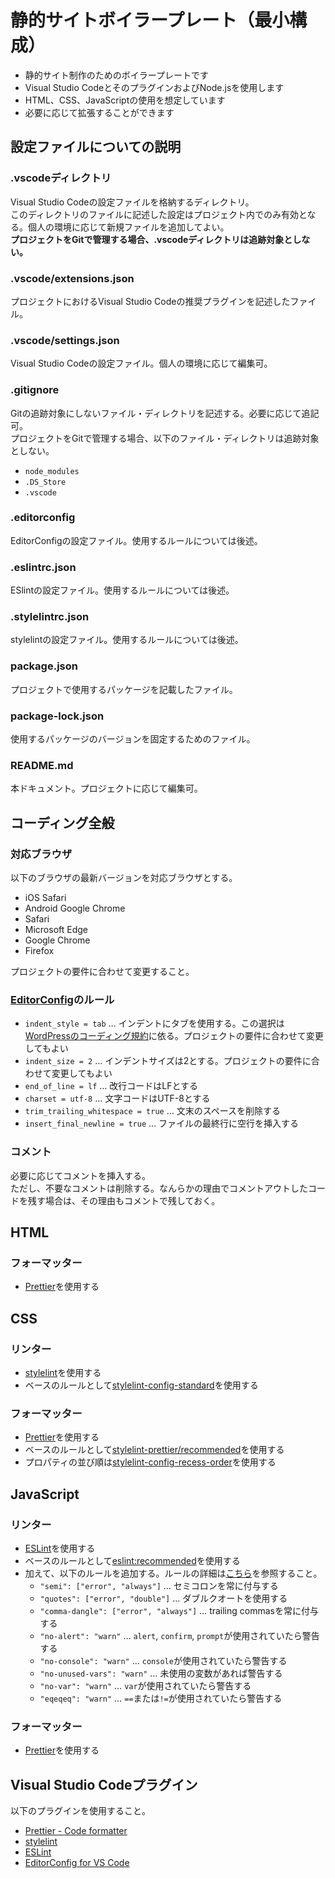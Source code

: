 # 静的サイトボイラープレート（最小構成）
- 静的サイト制作のためのボイラープレートです
- Visual Studio CodeとそのプラグインおよびNode.jsを使用します
- HTML、CSS、JavaScriptの使用を想定しています
- 必要に応じて拡張することができます

## 設定ファイルについての説明
### .vscodeディレクトリ
Visual Studio Codeの設定ファイルを格納するディレクトリ。<br>
このディレクトリのファイルに記述した設定はプロジェクト内でのみ有効となる。個人の環境に応じて新規ファイルを追加してよい。<br>
**プロジェクトをGitで管理する場合、.vscodeディレクトリは追跡対象としない。**

### .vscode/extensions.json
プロジェクトにおけるVisual Studio Codeの推奨プラグインを記述したファイル。

### .vscode/settings.json
Visual Studio Codeの設定ファイル。個人の環境に応じて編集可。

### .gitignore
Gitの追跡対象にしないファイル・ディレクトリを記述する。必要に応じて追記可。<br>
プロジェクトをGitで管理する場合、以下のファイル・ディレクトリは追跡対象としない。
- `node_modules`
- `.DS_Store`
- `.vscode`

### .editorconfig
EditorConfigの設定ファイル。使用するルールについては後述。

### .eslintrc.json
ESlintの設定ファイル。使用するルールについては後述。

### .stylelintrc.json
stylelintの設定ファイル。使用するルールについては後述。

### package.json
プロジェクトで使用するパッケージを記載したファイル。

### package-lock.json
使用するパッケージのバージョンを固定するためのファイル。

### README.md
本ドキュメント。プロジェクトに応じて編集可。

## コーディング全般
### 対応ブラウザ
以下のブラウザの最新バージョンを対応ブラウザとする。
- iOS Safari
- Android Google Chrome
- Safari
- Microsoft Edge
- Google Chrome
- Firefox

プロジェクトの要件に合わせて変更すること。

### [EditorConfig](https://editorconfig.org/)のルール
- `indent_style = tab` … インデントにタブを使用する。この選択は[WordPressのコーディング規約](https://developer.wordpress.org/coding-standards/wordpress-coding-standards/php/#indentation)に依る。プロジェクトの要件に合わせて変更してもよい
- `indent_size = 2` … インデントサイズは2とする。プロジェクトの要件に合わせて変更してもよい
- `end_of_line = lf` … 改行コードはLFとする
- `charset = utf-8` … 文字コードはUTF-8とする
- `trim_trailing_whitespace = true` … 文末のスペースを削除する
- `insert_final_newline = true` … ファイルの最終行に空行を挿入する

### コメント
必要に応じてコメントを挿入する。<br>
ただし、不要なコメントは削除する。なんらかの理由でコメントアウトしたコードを残す場合は、その理由もコメントで残しておく。

## HTML
### フォーマッター
- [Prettier](https://marketplace.visualstudio.com/items?itemName=esbenp.prettier-vscode)を使用する

## CSS
### リンター
- [stylelint](https://stylelint.io/)を使用する
- ベースのルールとして[stylelint-config-standard](https://github.com/stylelint/stylelint-config-standard)を使用する

### フォーマッター
- [Prettier](https://prettier.io/)を使用する
- ベースのルールとして[stylelint-prettier/recommended](https://github.com/prettier/stylelint-prettier)を使用する
- プロパティの並び順は[stylelint-config-recess-order](https://github.com/stormwarning/stylelint-config-recess-order)を使用する

## JavaScript
### リンター
- [ESLint](https://eslint.org/)を使用する
- ベースのルールとして[eslint:recommended](https://eslint.org/docs/rules/)を使用する
- 加えて、以下のルールを追加する。ルールの詳細は[こちら](https://eslint.org/docs/rules/)を参照すること。
  - `"semi": ["error", "always"]` … セミコロンを常に付与する
  - `"quotes": ["error", "double"]` … ダブルクオートを使用する
  - `"comma-dangle": ["error", "always"]` … trailing commasを常に付与する
  - `"no-alert": "warn"` … `alert`, `confirm`, `prompt`が使用されていたら警告する
  - `"no-console": "warn"` … `console`が使用されていたら警告する
  - `"no-unused-vars": "warn"` … 未使用の変数があれば警告する
  - `"no-var": "warn"` … `var`が使用されていたら警告する
  - `"eqeqeq": "warn"` … `==`または`!=`が使用されていたら警告する

### フォーマッター
- [Prettier](https://prettier.io/)を使用する

## Visual Studio Codeプラグイン
以下のプラグインを使用すること。

- [Prettier - Code formatter](https://marketplace.visualstudio.com/items?itemName=esbenp.prettier-vscode)
- [stylelint](https://marketplace.visualstudio.com/items?itemName=stylelint.vscode-stylelint)
- [ESLint](https://marketplace.visualstudio.com/items?itemName=dbaeumer.vscode-eslint)
- [EditorConfig for VS Code](https://marketplace.visualstudio.com/items?itemName=EditorConfig.EditorConfig)
